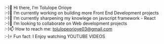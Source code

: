  :-)👋 Hi there, I'm Tolulope Orioye <br>
 :-)🔭 I’m currently working on building more Front End Development projects <br>
 :-)🌱 I’m currently sharpening my knowlege on javscript framework - React <br>
 :-)👯 I’m looking to collaborate on Web development projects <br>
 :-)📫 How to reach me: tolulopeorioye03@gmail.com <br>
 :-)⚡ Fun fact: I Enjoy watching YOUTUBE VIDEOS

